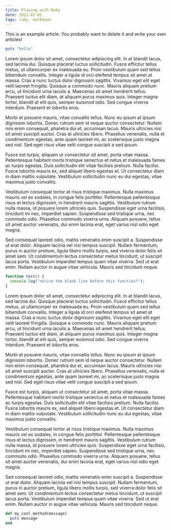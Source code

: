 ```yaml
---
title: Playing with Ruby
date: 2012-01-01
tags: ruby, markdown
---
```


This is an example article. You probably want to delete it and write your own articles!

```ruby
puts "hello"
```

Lorem ipsum dolor sit amet, consectetur adipiscing elit. In at blandit lacus, sed lacinia dui. Quisque placerat luctus sollicitudin. Fusce efficitur tellus metus, ut ullamcorper ex malesuada eu. Proin vestibulum quam sed tellus bibendum convallis. Integer a ligula id orci eleifend tempus sit amet at massa. Cras a nunc luctus dolor dignissim sagittis. Vivamus eget elit eget velit laoreet fringilla. Quisque a commodo nunc. Mauris aliquam pretium arcu, ut tincidunt urna iaculis a. Maecenas sit amet hendrerit tellus. Praesent luctus elit diam, at aliquam purus maximus quis. Integer magna tortor, blandit at elit quis, semper euismod odio. Sed congue viverra interdum. Praesent et lobortis eros.

Morbi et posuere mauris, vitae convallis tellus. Nunc eu ipsum at ipsum dignissim lobortis. Donec rutrum sem id neque auctor consectetur. Nullam non enim consequat, pharetra dui et, accumsan lacus. Mauris ultricies nisi sit amet suscipit auctor. Cras at ultricies libero. Phasellus venenatis, nulla et condimentum egestas, ante quam laoreet mi, ac scelerisque justo magna sed nisl. Sed eget risus vitae velit congue suscipit a sed ipsum.

Fusce est turpis, aliquam ut consectetur sit amet, porta vitae massa. Pellentesque habitant morbi tristique senectus et netus et malesuada fames ac turpis egestas. Duis sollicitudin elit vitae facilisis pretium. Nulla facilisi. Fusce lobortis mauris ex, sed aliquet libero egestas et. Ut consectetur diam in diam mattis vulputate. Vestibulum sollicitudin nunc eu dui egestas, vitae maximus justo convallis.

Vestibulum consequat tortor at risus tristique maximus. Nulla maximus mauris vel ex sodales, in congue felis porttitor. Pellentesque pellentesque risus et lectus dignissim, in hendrerit mauris sagittis. Vestibulum rutrum nulla massa, id posuere lorem ultricies quis. Suspendisse eget urna facilisis, tincidunt mi nec, imperdiet sapien. Suspendisse sed tristique urna, nec commodo odio. Phasellus commodo viverra urna. Aliquam posuere, tellus sit amet auctor venenatis, dui enim lacinia erat, eget varius nisl odio eget magna.

Sed consequat laoreet odio, mattis venenatis enim suscipit a. Suspendisse ut erat dolor. Aliquam lacinia vel nisi tempus suscipit. Nullam fermentum, purus in auctor pretium, ligula libero mollis turpis, sed viverra dolor felis sit amet sem. Ut condimentum lectus consectetur metus tincidunt, ut suscipit lacus porta. Vestibulum imperdiet tempus quam vitae viverra. Sed ut erat enim. Nullam auctor in augue vitae vehicula. Mauris sed tincidunt neque.

```javascript
function test() {
  console.log("notice the blank line before this function?");
}
```

Lorem ipsum dolor sit amet, consectetur adipiscing elit. In at blandit lacus, sed lacinia dui. Quisque placerat luctus sollicitudin. Fusce efficitur tellus metus, ut ullamcorper ex malesuada eu. Proin vestibulum quam sed tellus bibendum convallis. Integer a ligula id orci eleifend tempus sit amet at massa. Cras a nunc luctus dolor dignissim sagittis. Vivamus eget elit eget velit laoreet fringilla. Quisque a commodo nunc. Mauris aliquam pretium arcu, ut tincidunt urna iaculis a. Maecenas sit amet hendrerit tellus. Praesent luctus elit diam, at aliquam purus maximus quis. Integer magna tortor, blandit at elit quis, semper euismod odio. Sed congue viverra interdum. Praesent et lobortis eros.

Morbi et posuere mauris, vitae convallis tellus. Nunc eu ipsum at ipsum dignissim lobortis. Donec rutrum sem id neque auctor consectetur. Nullam non enim consequat, pharetra dui et, accumsan lacus. Mauris ultricies nisi sit amet suscipit auctor. Cras at ultricies libero. Phasellus venenatis, nulla et condimentum egestas, ante quam laoreet mi, ac scelerisque justo magna sed nisl. Sed eget risus vitae velit congue suscipit a sed ipsum.

Fusce est turpis, aliquam ut consectetur sit amet, porta vitae massa. Pellentesque habitant morbi tristique senectus et netus et malesuada fames ac turpis egestas. Duis sollicitudin elit vitae facilisis pretium. Nulla facilisi. Fusce lobortis mauris ex, sed aliquet libero egestas et. Ut consectetur diam in diam mattis vulputate. Vestibulum sollicitudin nunc eu dui egestas, vitae maximus justo convallis.

Vestibulum consequat tortor at risus tristique maximus. Nulla maximus mauris vel ex sodales, in congue felis porttitor. Pellentesque pellentesque risus et lectus dignissim, in hendrerit mauris sagittis. Vestibulum rutrum nulla massa, id posuere lorem ultricies quis. Suspendisse eget urna facilisis, tincidunt mi nec, imperdiet sapien. Suspendisse sed tristique urna, nec commodo odio. Phasellus commodo viverra urna. Aliquam posuere, tellus sit amet auctor venenatis, dui enim lacinia erat, eget varius nisl odio eget magna.

Sed consequat laoreet odio, mattis venenatis enim suscipit a. Suspendisse ut erat dolor. Aliquam lacinia vel nisi tempus suscipit. Nullam fermentum, purus in auctor pretium, ligula libero mollis turpis, sed viverra dolor felis sit amet sem. Ut condimentum lectus consectetur metus tincidunt, ut suscipit lacus porta. Vestibulum imperdiet tempus quam vitae viverra. Sed ut erat enim. Nullam auctor in augue vitae vehicula. Mauris sed tincidunt neque.

```ruby
def my_cool_method(message)
  puts message
end
```